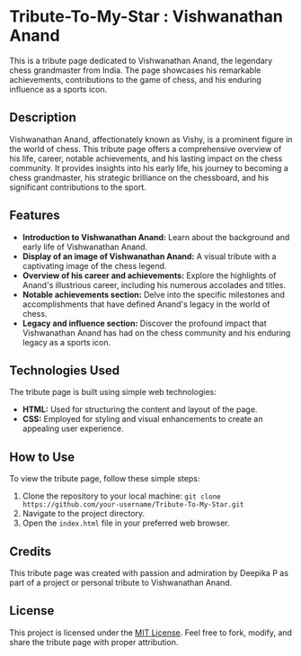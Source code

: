 # Tribute-To-My-Star : Vishwanathan Anand

This is a tribute page dedicated to Vishwanathan Anand, the legendary chess grandmaster from India. The page showcases his remarkable achievements, contributions to the game of chess, and his enduring influence as a sports icon.

## Description

Vishwanathan Anand, affectionately known as Vishy, is a prominent figure in the world of chess. This tribute page offers a comprehensive overview of his life, career, notable achievements, and his lasting impact on the chess community. It provides insights into his early life, his journey to becoming a chess grandmaster, his strategic brilliance on the chessboard, and his significant contributions to the sport.

## Features

- **Introduction to Vishwanathan Anand:** Learn about the background and early life of Vishwanathan Anand.
- **Display of an image of Vishwanathan Anand:** A visual tribute with a captivating image of the chess legend.
- **Overview of his career and achievements:** Explore the highlights of Anand's illustrious career, including his numerous accolades and titles.
- **Notable achievements section:** Delve into the specific milestones and accomplishments that have defined Anand's legacy in the world of chess.
- **Legacy and influence section:** Discover the profound impact that Vishwanathan Anand has had on the chess community and his enduring legacy as a sports icon.

## Technologies Used

The tribute page is built using simple web technologies:

- **HTML:** Used for structuring the content and layout of the page.
- **CSS:** Employed for styling and visual enhancements to create an appealing user experience.

## How to Use

To view the tribute page, follow these simple steps:

1. Clone the repository to your local machine: `git clone https://github.com/your-username/Tribute-To-My-Star.git`
2. Navigate to the project directory.
3. Open the `index.html` file in your preferred web browser.

## Credits

This tribute page was created with passion and admiration by Deepika P as part of a project or personal tribute to Vishwanathan Anand.

## License

This project is licensed under the [MIT License](LICENSE). Feel free to fork, modify, and share the tribute page with proper attribution.
